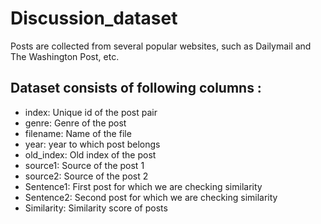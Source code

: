 # Discussion_dataset
Posts are collected from several popular websites, such as Dailymail and The Washington Post, etc.
## Dataset consists of following columns : 
- index: Unique id of the post pair
- genre: Genre of the post
- filename: Name of the file
- year: year to which post belongs
- old_index: Old index of the post
- source1: Source of the post 1
- source2: Source of the post 2
- Sentence1: First post for which we are checking similarity
- Sentence2: Second post for which we are checking similarity
- Similarity: Similarity score of posts
